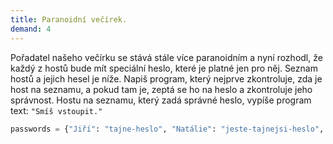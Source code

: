 ```yaml
---
title: Paranoidní večírek.
demand: 4
---
```


Pořadatel našeho večírku se stává stále více paranoidním a nyní rozhodl, že každý z hostů bude mít speciální heslo, které je platné jen pro něj. Seznam hostů a jejich hesel je níže. Napiš program, který nejprve zkontroluje, zda je host na seznamu, a pokud tam je, zeptá se ho na heslo a zkontroluje jeho správnost. Hostu na seznamu, který zadá správné heslo, vypíše program text: `"Smíš vstoupit."`

```py
passwords = {"Jiří": "tajne-heslo", "Natálie": "jeste-tajnejsi-heslo", "Klára": "nejtajnejsi-heslo"}
```
